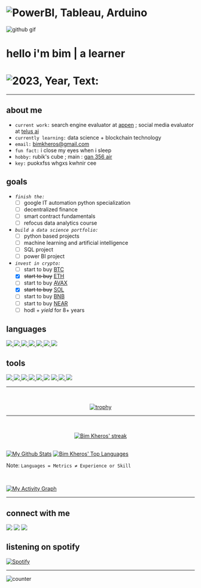 <h1 align=left><img src="https://readme-typing-svg.herokuapp.com?font=jetbrains+mono&color=%5b1dff&size=22&left=true&vleft=true&lines=Power+BI%2C+Tableau%2C+Arduino;Linux%2C+Python%2C+SQL+and+blockchain" alt="PowerBI, Tableau, Arduino"></h1>

![github gif](https://user-images.githubusercontent.com/69740889/152499334-f5d036e9-e0be-46c1-83ee-fe3f1cc8ad70.gif)

<h1 align="left">hello i'm bim | a learner</h1>
<h1 align=left><img src="https://readme-typing-svg.herokuapp.com?font=jetbrains+mono&color=%F4D03F&size=22&left=true&vCenter=true&lines=2023+Year+Text:;Psalm+119:160" alt="2023, Year, Text:"></h1>

- - - 

## about me

+ `current work:` search engine evaluator at [appen](https://appen.com/) ; social media evaluator at [telus ai](https://www.telusinternational.com/)
+ `currently learning:` data science + blockchain technology
+ `email:` bimkheros@gmail.com
+ `fun fact:` i close my eyes when i sleep
+ `hobby:` rubik's cube ; main : [gan 356 air](https://www.gancube.com/gan356air)
+ `key:` puokxfss whgxs kwhnir cee

## goals

+   *`finish the:`*
     - [ ] google IT automation python specialization
     - [ ] decentralized finance
     - [ ] smart contract fundamentals
     - [ ] refocus data analytics course

+   *`build a data science portfolio:`*
     - [ ] python based projects
     - [ ] machine learning and artificial intelligence
     - [ ] SQL project
     - [ ] power BI project
+   *`invest in crypto:`*
     - [ ] start to buy <a href="https://www.binance.com/en/trade/BTC_USDT">BTC </a>
     - [x] ~~start to buy~~ <a href="https://www.binance.com/en/price/ethereum">ETH </a>
     - [ ] start to buy <a href="https://www.binance.com/en-GB/price/avalanche">AVAX </a>
     - [x] ~~start to buy~~ <a href="https://www.binance.com/en/price/solana">SOL </a>
     - [ ] start to buy <a href="https://www.binance.com/en/price/bnb">BNB </a>
     - [ ] start to buy <a href="https://www.binance.com/en-GB/price/Near-protocol">NEAR </a>
     - [ ] hodl + *yield* for 8+ years

## languages

<a href="https://visualstudio.microsoft.com/vs/features/cplusplus/" target="_blank"> <img src="https://img.icons8.com/color/34/000000/c-plus-plus-logo.png"/> </a>
<a href="https://www.python.org" target="_blank"> <img src="https://img.icons8.com/color/34/000000/python--v1.png"/> </a>
<a href="https://developer.mozilla.org/en-US/docs/Web/JavaScript" target="_blank"> <img src="https://img.icons8.com/color/34/000000/javascript--v1.png"/> </a> 
<a href="https://www.w3.org/html/" target="_blank"> <img src="https://img.icons8.com/color/34/000000/html-5--v1.png"/> </a> 
<a href="https://www.w3schools.com/css/" target="_blank"> <img src="https://img.icons8.com/color/34/000000/css3.png"/> </a>
<a href="https://dart.dev/" target="_blank"> <img src="https://img.icons8.com/color/34/000000/dart.png"/> </a>
<a href="https://kotlinlang.org/" target="_blank"> <img src="https://img.icons8.com/color/34/000000/kotlin.png"/> </a>
 </a>

## tools

<a href="https://www.arduino.cc/" target="_blank"> <img src="https://img.icons8.com/color/34/000000/arduino.png"/> </a>
<a href="https://visualstudio.microsoft.com/downloads/" target="_blank"> <img src="https://img.icons8.com/color/34/000000/visual-studio-code-2019.png"/> </a>
<a href="https://visualstudio.microsoft.com/downloads/" target="_blank"> <img src="https://img.icons8.com/fluency/34/000000/visual-studio-2019.png"/> </a>
<a href="https://flutter.dev/docs/get-started/install" target="_blank"> <img src="https://img.icons8.com/fluency/34/000000/flutter.png"/> </a>
<a href="https://www.jetbrains.com/pycharm/download/#section=windows" target="_blank"> <img src="https://img.icons8.com/color/34/000000/pycharm.png"/> </a>
<a href="https://developer.android.com/studio" target="_blank"> <img src="https://img.icons8.com/color/34/000000/android-studio--v2.png"/></a>
<a href="https://git-scm.com/" target="_blank"> <img src="https://img.icons8.com/color/34/000000/git.png"/> </a>
<a href="https://firebase.google.com/" target="_blank"> <img src="https://img.icons8.com/color/34/000000/firebase.png"/> </a>
<a href="https://powerbi.microsoft.com/en-us/" target="_blank"> <img src="https://img.icons8.com/color/34/000000/power-bi.png"/> </a>

- - - 
<br>
<div align="center">

[![trophy](https://github-profile-trophy.vercel.app/?username=bimkheros&theme=onedark)](https://github.com/ryo-ma/github-profile-trophy)

</div>

- - - 
<!-- [![React Badge](https://img.shields.io/badge/-React-61DBFB?style=for-the-badge&labelColor=black&logo=react&logoColor=61DBFB)](#)  [![Javascript Badge](https://img.shields.io/badge/-Javascript-F0DB4F?style=for-the-badge&labelColor=black&logo=javascript&logoColor=F0DB4F)](#) [![Typescript Badge](https://img.shields.io/badge/-Typescript-007acc?style=for-the-badge&labelColor=black&logo=typescript&logoColor=007acc)](#) [![Nodejs Badge](https://img.shields.io/badge/-Nodejs-3C873A?style=for-the-badge&labelColor=black&logo=node.js&logoColor=3C873A)](#) [![GraphQL Badge](https://img.shields.io/badge/-GraphQl-e535ab?style=for-the-badge&labelColor=black&logo=node.js&logoColor=e535ab)](#) -->
<br/>

<p align="center">
    <a href="https://github.com/bimkheros/github-readme-streak-stats">
        <img title="my zone: 🔥" alt="Bim Kheros' streak" src="https://github-readme-streak-stats.herokuapp.com/?user=bimkheros&theme=black-ice&hide_border=true&stroke=0000&background=060A0CD0"/> </a>
</p>

<br/>
    <a href="https://github.com/bimkheros/github-readme-stats"><img alt="My Github Stats" src="https://github-readme-stats.vercel.app/api?username=bimkheros&show_icons=true&count_private=true&theme=react&hide_border=true&bg_color=0D1117" /></a>
    <a href="https://github.com/bimkheros/github-readme-stats"><img alt="Bim Kheros' Top Languages" src="https://github-readme-stats.vercel.app/api/top-langs/?username=SubhamRaoniar28&langs_count=8&count_private=true&layout=compact&theme=react&hide_border=true&bg_color=0D1117" /></a>

<br/>

Note: `Languages = Metrics ≠ Experience or Skill`

<br/>

<a href="https://github.com/bimkheros/github-readme-activity-graph"><img alt="My Activity Graph" src="https://activity-graph.herokuapp.com/graph?username=bimkheros&bg_color=0D1117&color=5BCDEC&line=5BCDEC&point=FFFFFF&hide_border=true" /></a>

- - - 

## connect with me
<p align="left">

<a href = "https://www.linkedin.com/in/bimkherosbandilla/"> <img src="https://img.icons8.com/fluency/34/000000/linkedin.png"/></a>
<a href = "https://www.twitch.tv/adapt_or"> <img src="https://img.icons8.com/color/34/000000/twitch--v1.png"/></a>
<a href = "https://open.spotify.com/user/y782ckd6xm97f96vmu6lkkhcr?si=de02eb000bf64913"> <img src="https://img.icons8.com/fluency/34/000000/spotify.png"/></a>   
    
## listening on spotify
  
[![Spotify](https://spotify-github-integration.vercel.app/api/spotify)](https://open.spotify.com/user/y782ckd6xm97f96vmu6lkkhcr)
     
- - - 

![counter](https://en5svq67j69pakl.m.pipedream.net) 
